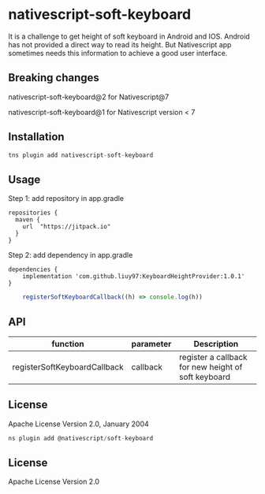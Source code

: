 # nativescript-soft-keyboard

It is a challenge to get height of soft keyboard in Android and IOS. Android has not provided a direct way to read its height. But Nativescript app sometimes needs this information to achieve a good user interface.

## Breaking changes
nativescript-soft-keyboard@2 for Nativescript@7

nativescript-soft-keyboard@1 for Nativescript version < 7

## Installation

```javascript
tns plugin add nativescript-soft-keyboard
```

## Usage
Step 1: add repository in app.gradle

```
repositories {
  maven {
    url  "https://jitpack.io"
  }
}
```

Step 2: add dependency in app.gradle

```
dependencies {
    implementation 'com.github.liuy97:KeyboardHeightProvider:1.0.1'
}
```


```javascript
    registerSoftKeyboardCallback((h) => console.log(h))
```


## API

| function | parameter | Description |
| --- | --- | --- |
| registerSoftKeyboardCallback | callback | register a callback for new height of soft keyboard |

## License

Apache License Version 2.0, January 2004

```javascript
ns plugin add @nativescript/soft-keyboard
```


## License

Apache License Version 2.0
